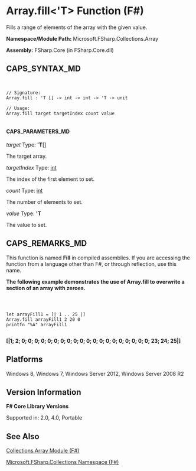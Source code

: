 # Array.fill<'T> Function (F#)

Fills a range of elements of the array with the given value.

**Namespace/Module Path:** Microsoft.FSharp.Collections.Array

**Assembly:** FSharp.Core (in FSharp.Core.dll)


## CAPS_SYNTAX_MD



```


// Signature:
Array.fill : 'T [] -> int -> int -> 'T -> unit

// Usage:
Array.fill target targetIndex count value


```



#### CAPS_PARAMETERS_MD
*target*
Type: **'T**[[]](http://msdn.microsoft.com/en-us/library/def20292-9aae-4596-9275-b94e594f8493)


The target array.


*targetIndex*
Type: [int](http://msdn.microsoft.com/en-us/library/025d5455-3622-4ea5-9573-3ecbd4ee1375)


The index of the first element to set.


*count*
Type: [int](http://msdn.microsoft.com/en-us/library/025d5455-3622-4ea5-9573-3ecbd4ee1375)


The number of elements to set.


*value*
Type: **'T**


The value to set.




## CAPS_REMARKS_MD
This function is named **Fill** in compiled assemblies. If you are accessing the function from a language other than F#, or through reflection, use this name.

**The following example demonstrates the use of Array.fill to overwrite a section of an array with zeroes.**


```



let arrayFill1 = [| 1 .. 25 |]
Array.fill arrayFill1 2 20 0
printfn "%A" arrayFill1


```



**[|1; 2; 0; 0; 0; 0; 0; 0; 0; 0; 0; 0; 0; 0; 0; 0; 0; 0; 0; 0; 0; 0; 23; 24; 25|]**
## Platforms
Windows 8, Windows 7, Windows Server 2012, Windows Server 2008 R2


## Version Information
**F# Core Library Versions**

Supported in: 2.0, 4.0, Portable




## See Also
[Collections.Array Module &#40;F&#35;&#41;](Collections.Array+Module+%28F%23%29.md)

[Microsoft.FSharp.Collections Namespace &#40;F&#35;&#41;](Microsoft.FSharp.Collections+Namespace+%28F%23%29.md)

